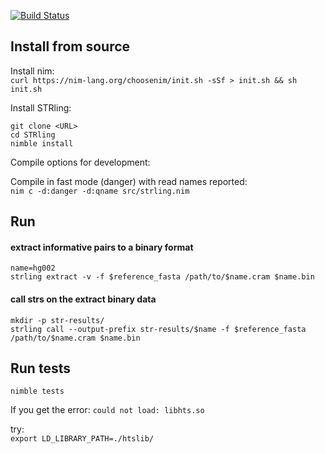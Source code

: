 [![Build Status](https://travis-ci.com/quinlan-lab/STRling.svg?branch=master)](https://travis-ci.com/quinlan-lab/STRling)

## Install from source

Install nim:  
`curl https://nim-lang.org/choosenim/init.sh -sSf > init.sh && sh init.sh`

Install STRling:  
```
git clone <URL>
cd STRling
nimble install
```

Compile options for development:  

Compile in fast mode (danger) with read names reported:  
`nim c -d:danger -d:qname src/strling.nim`

## Run

#### extract informative pairs to a binary format
```
name=hg002
strling extract -v -f $reference_fasta /path/to/$name.cram $name.bin
```

#### call strs on the extract binary data

```
mkdir -p str-results/
strling call --output-prefix str-results/$name -f $reference_fasta /path/to/$name.cram $name.bin
```


## Run tests
`nimble tests`

If you get the error:
`could not load: libhts.so`

try:  
`export LD_LIBRARY_PATH=./htslib/`

